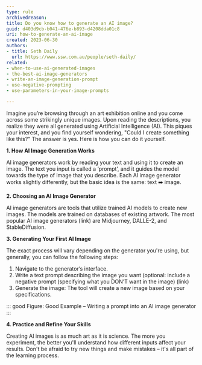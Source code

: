 ```yaml
---
type: rule
archivedreason:
title: Do you know how to generate an AI image?
guid: d403d9cb-b041-476e-b893-d4208dda01c8
uri: how-to-generate-an-ai-image
created: 2023-06-30
authors: 
- title: Seth Daily
  url: https://www.ssw.com.au/people/seth-daily/
related:
- when-to-use-ai-generated-images
- the-best-ai-image-generators
- write-an-image-generation-prompt
- use-negative-prompting
- use-parameters-in-your-image-prompts

---
```

Imagine you’re browsing through an art exhibition online and you come across some strikingly unique images. Upon reading the descriptions, you realize they were all generated using Artificial Intelligence (AI). This piques your interest, and you find yourself wondering, "Could I create something like this?" The answer is yes. Here is how you can do it yourself.

<!--endintro-->

**1. How AI Image Generation Works**

AI image generators work by reading your text and using it to create an image. The text you input is called a ‘prompt’, and it guides the model towards the type of image that you describe.
Each AI image generator works slightly differently, but the basic idea is the same: text ➡️ image.


**2. Choosing an AI Image Generator**

AI image generators are tools that utilize trained AI models to create new images. The models are trained on databases of existing artwork. The most popular AI image generators (link) are Midjourney, DALLE-2, and StableDiffusion.


**3. Generating Your First AI Image**

The exact process will vary depending on the generator you're using, but generally, you can follow the following steps:
1.	Navigate to the generator’s interface.
2.	Write a text prompt describing the image you want
(optional: include a negative prompt (specifying what you DON’T want in the image) (link)
3.	Generate the image: The tool will create a new image based on your specifications.
 
::: good
Figure: Good Example – Writing a prompt into an AI image generator
:::

**4. Practice and Refine Your Skills**

Creating AI images is as much art as it is science. The more you experiment, the better you'll understand how different inputs affect your results. Don't be afraid to try new things and make mistakes – it's all part of the learning process.
